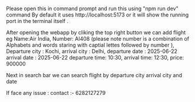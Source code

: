 Please open this in command prompt and run this using "npm run dev" command
By default it uses http://localhost:5173 or it will show the running port in the terminal itself .

After opening the webapp by cliking the top right button we can add flight
    eg
        Name:Air India,
        Number: AI408 (please note number is a combination of Alphabets and words staring with captial  lettes followed by number ),
        Departure city : Kochi,
        arrival city : Delhi,
        departure date : 2025-06-22
        arrival date : 2025-06-22
        departure time: 10:30,
        arrival time: 12:30,
        price: 900000

Next in search bar we can search flight by departure city arrival city and date

If face any issue : contact :- 6282127279